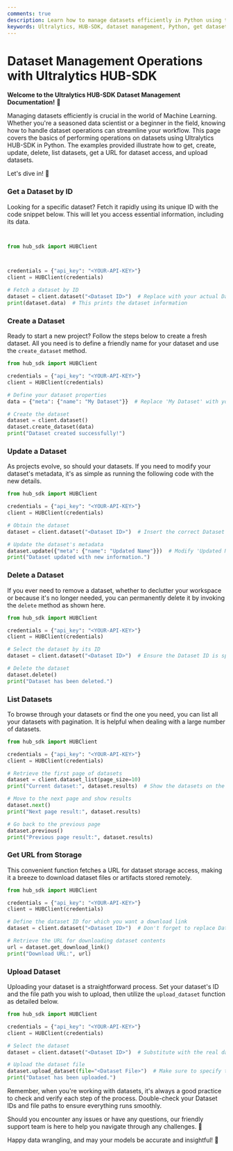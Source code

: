 ```yaml
---
comments: true
description: Learn how to manage datasets efficiently in Python using the Ultralytics HUB-SDK. Get, create, update, delete, list, and upload datasets easily.
keywords: Ultralytics, HUB-SDK, dataset management, Python, get dataset, create dataset, update dataset, delete dataset, list datasets, upload dataset, machine learning
---
```


# Dataset Management Operations with Ultralytics HUB-SDK

**Welcome to the Ultralytics HUB-SDK Dataset Management Documentation!** 👋

Managing datasets efficiently is crucial in the world of Machine Learning. Whether you're a seasoned data scientist or a beginner in the field, knowing how to handle dataset operations can streamline your workflow. This page covers the basics of performing operations on datasets using Ultralytics HUB-SDK in Python. The examples provided illustrate how to get, create, update, delete, list datasets, get a URL for dataset access, and upload datasets.

Let's dive in! 🚀

### Get a Dataset by ID

Looking for a specific dataset? Fetch it rapidly using its unique ID with the code snippet below. This will let you access essential information, including its data.

```python


from hub_sdk import HUBClient



credentials = {"api_key": "<YOUR-API-KEY>"}
client = HUBClient(credentials)

# Fetch a dataset by ID
dataset = client.dataset("<Dataset ID>")  # Replace with your actual Dataset ID
print(dataset.data)  # This prints the dataset information
```

### Create a Dataset

Ready to start a new project? Follow the steps below to create a fresh dataset. All you need is to define a friendly name for your dataset and use the `create_dataset` method.

```python
from hub_sdk import HUBClient

credentials = {"api_key": "<YOUR-API-KEY>"}
client = HUBClient(credentials)

# Define your dataset properties
data = {"meta": {"name": "My Dataset"}}  # Replace 'My Dataset' with your desired dataset name

# Create the dataset
dataset = client.dataset()
dataset.create_dataset(data)
print("Dataset created successfully!")
```

### Update a Dataset

As projects evolve, so should your datasets. If you need to modify your dataset's metadata, it's as simple as running the following code with the new details.

```python
from hub_sdk import HUBClient

credentials = {"api_key": "<YOUR-API-KEY>"}
client = HUBClient(credentials)

# Obtain the dataset
dataset = client.dataset("<Dataset ID>")  # Insert the correct Dataset ID

# Update the dataset's metadata
dataset.update({"meta": {"name": "Updated Name"}})  # Modify 'Updated Name' as required
print("Dataset updated with new information.")
```

### Delete a Dataset

If you ever need to remove a dataset, whether to declutter your workspace or because it's no longer needed, you can permanently delete it by invoking the `delete` method as shown here.

```python
from hub_sdk import HUBClient

credentials = {"api_key": "<YOUR-API-KEY>"}
client = HUBClient(credentials)

# Select the dataset by its ID
dataset = client.dataset("<Dataset ID>")  # Ensure the Dataset ID is specified

# Delete the dataset
dataset.delete()
print("Dataset has been deleted.")
```

### List Datasets

To browse through your datasets or find the one you need, you can list all your datasets with pagination. It is helpful when dealing with a large number of datasets.

```python
from hub_sdk import HUBClient

credentials = {"api_key": "<YOUR-API-KEY>"}
client = HUBClient(credentials)

# Retrieve the first page of datasets
dataset = client.dataset_list(page_size=10)
print("Current dataset:", dataset.results)  # Show the datasets on the current page

# Move to the next page and show results
dataset.next()
print("Next page result:", dataset.results)

# Go back to the previous page
dataset.previous()
print("Previous page result:", dataset.results)
```

### Get URL from Storage

This convenient function fetches a URL for dataset storage access, making it a breeze to download dataset files or artifacts stored remotely.

```python
from hub_sdk import HUBClient

credentials = {"api_key": "<YOUR-API-KEY>"}
client = HUBClient(credentials)

# Define the dataset ID for which you want a download link
dataset = client.dataset("<Dataset ID>")  # Don't forget to replace Dataset ID with the actual dataset ID

# Retrieve the URL for downloading dataset contents
url = dataset.get_download_link()
print("Download URL:", url)
```

### Upload Dataset

Uploading your dataset is a straightforward process. Set your dataset's ID and the file path you wish to upload, then utilize the `upload_dataset` function as detailed below.

```python
from hub_sdk import HUBClient

credentials = {"api_key": "<YOUR-API-KEY>"}
client = HUBClient(credentials)

# Select the dataset
dataset = client.dataset("<Dataset ID>")  # Substitute with the real dataset ID

# Upload the dataset file
dataset.upload_dataset(file="<Dataset File>")  # Make sure to specify the correct file path
print("Dataset has been uploaded.")
```

Remember, when you're working with datasets, it's always a good practice to check and verify each step of the process. Double-check your Dataset IDs and file paths to ensure everything runs smoothly.

Should you encounter any issues or have any questions, our friendly support team is here to help you navigate through any challenges. 🤝

Happy data wrangling, and may your models be accurate and insightful! 🌟
